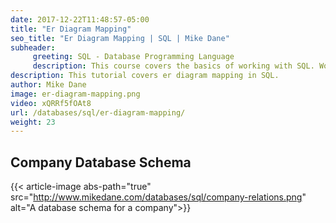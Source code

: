 ```yaml
---
date: 2017-12-22T11:48:57-05:00
title: "Er Diagram Mapping"
seo_title: "Er Diagram Mapping | SQL | Mike Dane"
subheader:
     greeting: SQL - Database Programming Language
     description: This course covers the basics of working with SQL. Work your way through the videos and we'll teach you everything you need to know to interact with database management systems and create powerful relational databases!
description: This tutorial covers er diagram mapping in SQL.
author: Mike Dane
image: er-diagram-mapping.png
video: xQRRf5fOAt8
url: /databases/sql/er-diagram-mapping/
weight: 23
---
```

## Company Database Schema
{{< article-image abs-path="true" src="http://www.mikedane.com/databases/sql/company-relations.png" alt="A database schema for a company">}}

